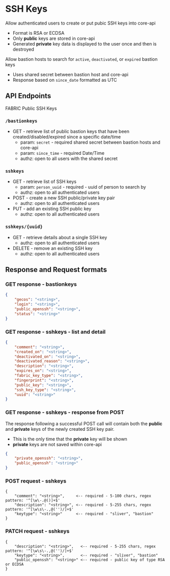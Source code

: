 # SSH Keys

Allow authenticated users to create or put pubic SSH keys into core-api

- Format is RSA or ECDSA
- Only **public** keys are stored in core-api
- Generated **private** key data is displayed to the user once and then is destroyed

Allow bastion hosts to search for `active`, `deactivated`, or `expired` bastion keys

- Uses shared secret between bastion host and core-api
- Response based on `since_date` formatted as UTC

## API Endpoints

FABRIC Public SSH Keys

### `/bastionkeys`

- GET - retrieve list of public bastion keys that have been created/disabled/expired since a specific date/time
  - param: `secret` - required shared secret between bastion hosts and core-api
  - param: `since_time` - required Date/Time
  - authz: open to all users with the shared secret

### `sshkeys`

- GET - retrieve list of SSH keys
  - param: `person_uuid` - required - uuid of person to search by
  - authz: open to all authenticated users
- POST - create a new SSH public/private key pair
  - authz: open to all authenticated users
- PUT - add an existing SSH public key
  - authz: open to all authenticated users

### `sshkeys/{uuid}`

- GET - retrieve details about a single SSH key
  - authz: open to all authenticated users
- DELETE - remove an existing SSH key
  - authz: open to all authenticated users

## Response and Request formats

### GET response - bastionkeys

```json
{
    "gecos": "<string>",
    "login": "<string>",
    "public_openssh": "<string>",
    "status": "<string>"
}
```

### GET response - sshkeys - list and detail

```json
{
    "comment": "<string>",
    "created_on": "<string>",
    "deactivated_on": "<string>",
    "deactivated_reason": "<string>",
    "description": "<string>",
    "expires_on": "<string>",
    "fabric_key_type": "<string>",
    "fingerprint": "<string>",
    "public_key": "<string>",
    "ssh_key_type": "<string>",
    "uuid": "<string>"
}
```

### GET response - sshkeys - response from POST

The response following a successful POST call will contain both the **public** and **private** keys of the newly created SSH key pair. 

- This is the only time that the **private** key will be shown
- **private** keys are not saved within core-api

```json
{
    "private_openssh": "<string>",
    "public_openssh": "<string>"
}
```

### POST request - sshkeys

```
{
    "comment": "<string>",     <-- required - 5-100 chars, regex pattern: '^[\w\-.@()]+$'
    "description": "<string>", <-- required - 5-255 chars, regex pattern: '^[\w\s\-.,@('')/]+$'
    "keytype": "<string>"      <-- required - "sliver", "bastion"
}
```

### PATCH request - sshkeys

```
{
    "description": "<string>",   <-- required - 5-255 chars, regex pattern: '^[\w\s\-.,@('')/]+$'
    "keytype": "<string>",       <-- required - "sliver", "bastion"
    "public_openssh": "<string>" <-- required - public key of type RSA or ECDSA
}
```
